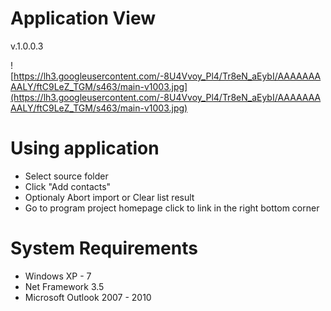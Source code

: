 # Application View #

v.1.0.0.3

![https://lh3.googleusercontent.com/-8U4Vvoy_Pl4/Tr8eN_aEybI/AAAAAAAAALY/ftC9LeZ_TGM/s463/main-v1003.jpg](https://lh3.googleusercontent.com/-8U4Vvoy_Pl4/Tr8eN_aEybI/AAAAAAAAALY/ftC9LeZ_TGM/s463/main-v1003.jpg)

# Using application #
  * Select source folder
  * Click "Add contacts"
  * Optionaly Abort import or Clear list result
  * Go to program project homepage click to link in the right bottom corner

# System Requirements #
  * Windows XP - 7
  * Net Framework 3.5
  * Microsoft Outlook 2007 - 2010